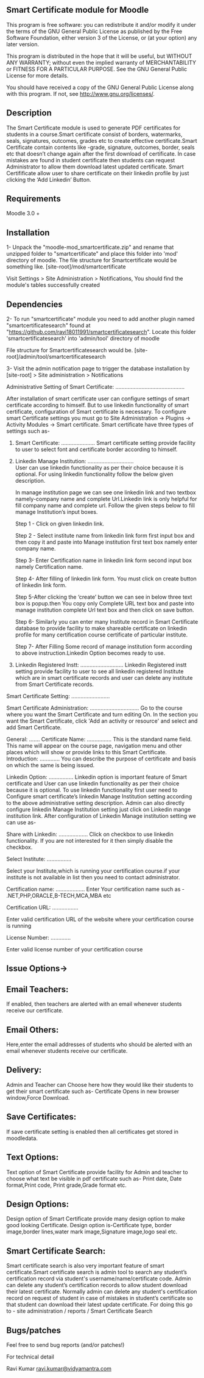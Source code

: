 Smart Certificate module for Moodle
-------------------------------------
This program is free software: you can redistribute it and/or modify it under the terms of the GNU General Public License as published by the Free Software Foundation, either version 3 of the License, or (at your option) any later version.

This program is distributed in the hope that it will be useful, but WITHOUT ANY WARRANTY; without even the implied warranty of MERCHANTABILITY or FITNESS FOR A PARTICULAR PURPOSE. See the GNU General Public License for more details.

You should have received a copy of the GNU General Public License along with this program. If not, see http://www.gnu.org/licenses/.

Description
-----------

The Smart Certificate module is used to generate PDF certificates for students in a course.Smart certificate consist of borders, watermarks, seals, signatures, outcomes, grades etc
to create effective certificate.Smart Certificate contain contents like -grade, signature, outcomes, border, seals etc that doesn’t change again after the first download of certificate.
In case mistakes are found in student certificate then students can request Administrator to allow them download latest updated certificate.
Smart Certifificate allow user to share certificate on their linkedin profile by just clicking the ‘Add Linkedin’ Button.
 
Requirements
------------

Moodle 3.0 +

Installation
------------
1- Unpack the "moodle-mod_smartcertificate.zip" and rename that unzipped folder to "smartcertificate" and place this folder into 'mod' directory of moodle. 
The file structure for Smartcertificate    would be something like. [site-root]/mod/smartcertificate

Visit Settings > Site Administration > Notifications, You should find the module's tables successfully created

Dependencies 
------------

2- To run "smartcertificate" module you need to add another plugin named "smartcertificatesearch" found at "https://github.com/ravi18011991/smartcertificatesearch". 
Locate this folder 'smartcertificatesearch' into 'admin/tool' directory of moodle

File structure for Smartcertificatesearch would be. [site-root]/admin/tool/smartcertificatesearch

3- Visit the admin notification page to trigger the database installation by [site-root] > Site administration > Notifications

Administrative Setting of Smart Certificate:
.............................................

After installation of smart certificate user can configure settings of smart certificate 
according to himself. But to use linkedin functionality of smart certificate, configuration of Smart certificate is necessary. 
To  configure smart Certificate settings you must go to  Site Administration -> Plugins -> Activity Modules -> Smart certificate.
Smart certificate have three types of settings  such as-

1. Smart Certificate:
......................
    Smart certificate setting provide facility to user to select font and certificate border according to himself.
	            
2. Linkedin Manage Institution: 
..............................  
    User can use linkedin functionality as per their choice because it is optional. For using linkedin functionality follow the below given description.      

    In manage institution page we can see one linkedin link and two textbox namely-company name	 and complete Url.Linkedin link is only helpful for fill company name and complete url.
    Follow the given steps below to fill manage Institution’s input boxes.

    Step 1 - Click on given linkedin link.

    Step 2 - Select institute name from linkedin link form first input box and then copy it and paste into Manage institution first text box namely enter company name.

    Step 3- Enter Certification name in linkedin link form second input box namely Certification name. 

    Step 4- After filling of linkedin link form. You must click on create button of linkedin link form.

    Step 5-After clicking the ‘create’ button we can see in below three text box is popup.then
            You copy only Complete URL text box and paste into manage institution complete Url text box and then click on save button.

    Step 6- Similarly you can enter many Institute record in Smart Certificate database to provide facility to make shareable certificate on linkedin profile for many certification course certificate of particular institute.

    Step 7- After Filling Some record of manage institution form according to above instruction.Linkedin Option becomes ready to use.

3. Linkedin Registered Instt:
............................
    Linkedin Registered instt setting provide facility to user to see all linkedin registered Institute which are in smart certificate records and user can delete any institute from Smart Certificate records.  

Smart Certificate Setting:
.........................

Smart Certificate Administration: 
................................
Go to the course where you want the Smart Certificate and turn editing On. In the section you want the Smart Certificate, click 'Add an activity or resource' and select and add Smart Certificate.

General:
.......
Certificate Name:
................
This is the standard name field. This name will appear on the course page, navigation menu and other places which will show or provide links to this Smart Certificate.
Introduction:
.............
You can describe the purpose of certificate and basis on which the same is being issued.

Linkedin Option:
................ 
Linkedin option is important feature of Smart certificate and User can use linkedin functionality as per their choice because it is optional. To use linkedin functionality first user  need to 
Configure smart certificate’s linkedin Manage Institution setting according to the above administrative setting description. Admin can also directly configure linkedin Manage Institution setting just click on  Linkedin mange institution link. 
After configuration of Linkedin Manage institution setting we can use as-

Share with Linkedin: 
...................
Click on checkbox to use linkedin functionality. If you are not interested for it then simply   disable the checkbox.

Select Institute:
................  

Select your Institute,which is running your certification course.if your institute is not available in list then you need to contact administrator. 
            
Certification name: 
...................
Enter Your certification name such as - .NET,PHP,ORACLE,B-TECH,MCA,MBA etc

Certification URL:
.................

Enter valid certification URL of the website where your certification course is running

License Number:
.............

Enter valid license number of your certification course

Issue Options->
--------------

Email Teachers:
---------------
If enabled, then teachers are alerted with an email whenever students receive our certificate.

Email Others:
------------
Here,enter the email addresses of students who should be alerted with an email whenever students receive our certificate.

Delivery:
-----------
Admin and Teacher can Choose here how they would like their students to get their smart certificate such as- Certificate Opens in new browser window,Force Download.

Save Certificates:
------------------
If save certificate setting is enabled then all certificates get stored in moodledata.

Text Options:
------------
Text option of Smart Certificate provide facility for Admin and teacher to choose what text  be visible in pdf certificate such as-
Print date, Date format,Print code, Print grade,Grade format etc.

Design Options:
---------------
Design option of Smart Certificate provide many design option to make good looking Certificate.
Design option is-Certificate type, border image,border lines,water mark image,Signature image,logo seal etc.

Smart Certificate Search:
------------------------
Smart certificate search is also very important feature of smart certificate.Smart certificate search is admin tool to search any student’s certification record via student's username/name/certificate code. Admin can delete any student’s certification records to
allow student download their latest certificate. Normally admin can delete any student's certification record on request of student in case of mistakes in student’s certificate so that student can download their latest update certificate. 
For doing this go to - site administration / reports / Smart Certificate Search

Bugs/patches
------------
Feel free to send bug reports (and/or patches!)

For technical detail

Ravi Kumar ravi.kumar@vidyamantra.com

